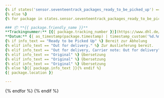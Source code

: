 ```yaml
---
{% if states('sensor.seventeentrack_packages_ready_to_be_picked_up') == '0' %} Dezeit sind keine Pakete zur Abholung vorgesehen.
{% else %}
{% for package in states.sensor.seventeentrack_packages_ready_to_be_picked_up.attributes.packages %}

### 📦 **{{ package.friendly_name }}**
**Trackingnummer:** [{{ package.tracking_number }}](https://www.dhl.de/de/privatkunden/pakete-empfangen/verfolgen.html?piececode={{package.tracking_number }})
**Datum:** {{ as_timestamp(package.timestamp) | timestamp_custom('%d.%m.%y %H:%M') }} Uhr.{% set info_text = package.info_text %}
{% if info_text == "Ready to be Picked Up" %} Bereit zur Abholung
{% elif info_text == "Out for delivery." %} Zur Auslieferung bereit.
{% elif info_text == "Out for delivery, Carrier note: Out for delivery" %} Zur Auslieferung bereit.
{% elif info_text == "Original" %} Übersetzung
{% elif info_text == "Original" %} Übersetzung
{% elif info_text == "Original" %} Übersetzung
{% else %}{{ package.info_text }}{% endif %}
{{ package.location }}

---
```


{% endfor %}
{% endif %}
